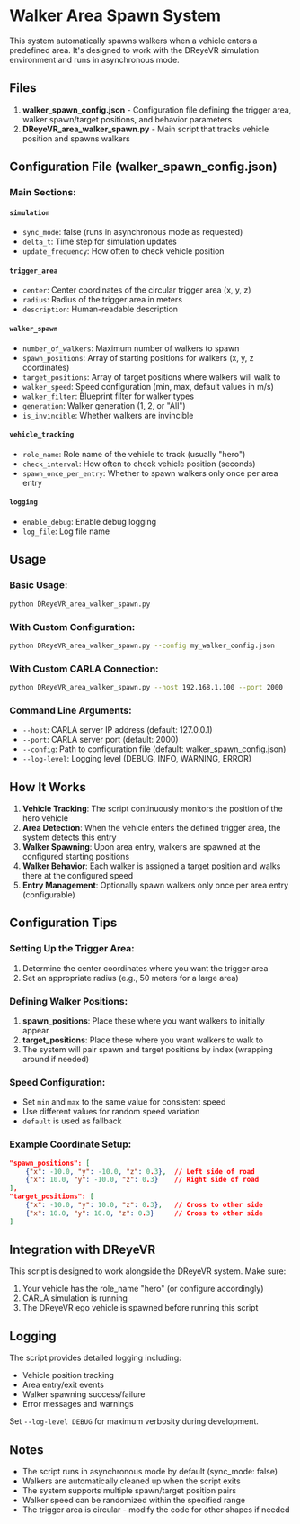 # Walker Area Spawn System

This system automatically spawns walkers when a vehicle enters a predefined area. It's designed to work with the DReyeVR simulation environment and runs in asynchronous mode.

## Files

1. **walker_spawn_config.json** - Configuration file defining the trigger area, walker spawn/target positions, and behavior parameters
2. **DReyeVR_area_walker_spawn.py** - Main script that tracks vehicle position and spawns walkers

## Configuration File (walker_spawn_config.json)

### Main Sections:

#### `simulation`

-   `sync_mode`: false (runs in asynchronous mode as requested)
-   `delta_t`: Time step for simulation updates
-   `update_frequency`: How often to check vehicle position

#### `trigger_area`

-   `center`: Center coordinates of the circular trigger area (x, y, z)
-   `radius`: Radius of the trigger area in meters
-   `description`: Human-readable description

#### `walker_spawn`

-   `number_of_walkers`: Maximum number of walkers to spawn
-   `spawn_positions`: Array of starting positions for walkers (x, y, z coordinates)
-   `target_positions`: Array of target positions where walkers will walk to
-   `walker_speed`: Speed configuration (min, max, default values in m/s)
-   `walker_filter`: Blueprint filter for walker types
-   `generation`: Walker generation (1, 2, or "All")
-   `is_invincible`: Whether walkers are invincible

#### `vehicle_tracking`

-   `role_name`: Role name of the vehicle to track (usually "hero")
-   `check_interval`: How often to check vehicle position (seconds)
-   `spawn_once_per_entry`: Whether to spawn walkers only once per area entry

#### `logging`

-   `enable_debug`: Enable debug logging
-   `log_file`: Log file name

## Usage

### Basic Usage:

```bash
python DReyeVR_area_walker_spawn.py
```

### With Custom Configuration:

```bash
python DReyeVR_area_walker_spawn.py --config my_walker_config.json
```

### With Custom CARLA Connection:

```bash
python DReyeVR_area_walker_spawn.py --host 192.168.1.100 --port 2000
```

### Command Line Arguments:

-   `--host`: CARLA server IP address (default: 127.0.0.1)
-   `--port`: CARLA server port (default: 2000)
-   `--config`: Path to configuration file (default: walker_spawn_config.json)
-   `--log-level`: Logging level (DEBUG, INFO, WARNING, ERROR)

## How It Works

1. **Vehicle Tracking**: The script continuously monitors the position of the hero vehicle
2. **Area Detection**: When the vehicle enters the defined trigger area, the system detects this entry
3. **Walker Spawning**: Upon area entry, walkers are spawned at the configured starting positions
4. **Walker Behavior**: Each walker is assigned a target position and walks there at the configured speed
5. **Entry Management**: Optionally spawn walkers only once per area entry (configurable)

## Configuration Tips

### Setting Up the Trigger Area:

1. Determine the center coordinates where you want the trigger area
2. Set an appropriate radius (e.g., 50 meters for a large area)

### Defining Walker Positions:

1. **spawn_positions**: Place these where you want walkers to initially appear
2. **target_positions**: Place these where you want walkers to walk to
3. The system will pair spawn and target positions by index (wrapping around if needed)

### Speed Configuration:

-   Set `min` and `max` to the same value for consistent speed
-   Use different values for random speed variation
-   `default` is used as fallback

### Example Coordinate Setup:

```json
"spawn_positions": [
    {"x": -10.0, "y": -10.0, "z": 0.3},  // Left side of road
    {"x": 10.0, "y": -10.0, "z": 0.3}    // Right side of road
],
"target_positions": [
    {"x": -10.0, "y": 10.0, "z": 0.3},   // Cross to other side
    {"x": 10.0, "y": 10.0, "z": 0.3}     // Cross to other side
]
```

## Integration with DReyeVR

This script is designed to work alongside the DReyeVR system. Make sure:

1. Your vehicle has the role_name "hero" (or configure accordingly)
2. CARLA simulation is running
3. The DReyeVR ego vehicle is spawned before running this script

## Logging

The script provides detailed logging including:

-   Vehicle position tracking
-   Area entry/exit events
-   Walker spawning success/failure
-   Error messages and warnings

Set `--log-level DEBUG` for maximum verbosity during development.

## Notes

-   The script runs in asynchronous mode by default (sync_mode: false)
-   Walkers are automatically cleaned up when the script exits
-   The system supports multiple spawn/target position pairs
-   Walker speed can be randomized within the specified range
-   The trigger area is circular - modify the code for other shapes if needed
